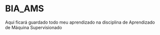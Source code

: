 # BIA_AMS
Aqui ficará guardado todo meu aprendizado na disciplina de Aprendizado de Máquina Supervisionado
